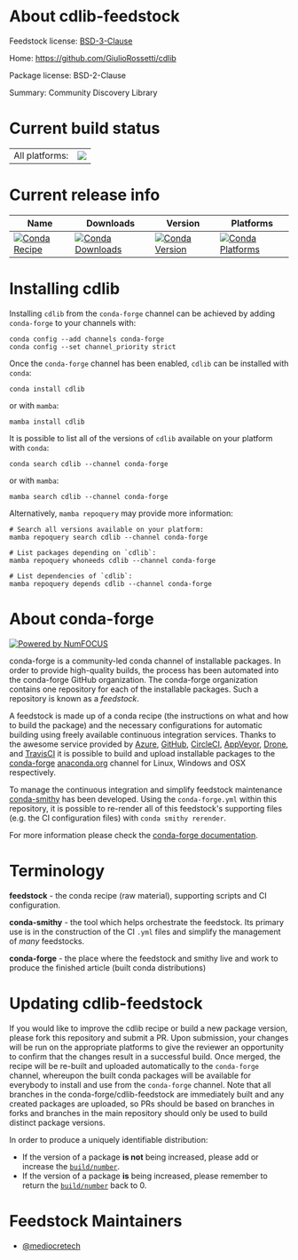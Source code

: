 About cdlib-feedstock
=====================

Feedstock license: [BSD-3-Clause](https://github.com/conda-forge/cdlib-feedstock/blob/main/LICENSE.txt)

Home: https://github.com/GiulioRossetti/cdlib

Package license: BSD-2-Clause

Summary: Community Discovery Library

Current build status
====================


<table><tr><td>All platforms:</td>
    <td>
      <a href="https://dev.azure.com/conda-forge/feedstock-builds/_build/latest?definitionId=21939&branchName=main">
        <img src="https://dev.azure.com/conda-forge/feedstock-builds/_apis/build/status/cdlib-feedstock?branchName=main">
      </a>
    </td>
  </tr>
</table>

Current release info
====================

| Name | Downloads | Version | Platforms |
| --- | --- | --- | --- |
| [![Conda Recipe](https://img.shields.io/badge/recipe-cdlib-green.svg)](https://anaconda.org/conda-forge/cdlib) | [![Conda Downloads](https://img.shields.io/conda/dn/conda-forge/cdlib.svg)](https://anaconda.org/conda-forge/cdlib) | [![Conda Version](https://img.shields.io/conda/vn/conda-forge/cdlib.svg)](https://anaconda.org/conda-forge/cdlib) | [![Conda Platforms](https://img.shields.io/conda/pn/conda-forge/cdlib.svg)](https://anaconda.org/conda-forge/cdlib) |

Installing cdlib
================

Installing `cdlib` from the `conda-forge` channel can be achieved by adding `conda-forge` to your channels with:

```
conda config --add channels conda-forge
conda config --set channel_priority strict
```

Once the `conda-forge` channel has been enabled, `cdlib` can be installed with `conda`:

```
conda install cdlib
```

or with `mamba`:

```
mamba install cdlib
```

It is possible to list all of the versions of `cdlib` available on your platform with `conda`:

```
conda search cdlib --channel conda-forge
```

or with `mamba`:

```
mamba search cdlib --channel conda-forge
```

Alternatively, `mamba repoquery` may provide more information:

```
# Search all versions available on your platform:
mamba repoquery search cdlib --channel conda-forge

# List packages depending on `cdlib`:
mamba repoquery whoneeds cdlib --channel conda-forge

# List dependencies of `cdlib`:
mamba repoquery depends cdlib --channel conda-forge
```


About conda-forge
=================

[![Powered by
NumFOCUS](https://img.shields.io/badge/powered%20by-NumFOCUS-orange.svg?style=flat&colorA=E1523D&colorB=007D8A)](https://numfocus.org)

conda-forge is a community-led conda channel of installable packages.
In order to provide high-quality builds, the process has been automated into the
conda-forge GitHub organization. The conda-forge organization contains one repository
for each of the installable packages. Such a repository is known as a *feedstock*.

A feedstock is made up of a conda recipe (the instructions on what and how to build
the package) and the necessary configurations for automatic building using freely
available continuous integration services. Thanks to the awesome service provided by
[Azure](https://azure.microsoft.com/en-us/services/devops/), [GitHub](https://github.com/),
[CircleCI](https://circleci.com/), [AppVeyor](https://www.appveyor.com/),
[Drone](https://cloud.drone.io/welcome), and [TravisCI](https://travis-ci.com/)
it is possible to build and upload installable packages to the
[conda-forge](https://anaconda.org/conda-forge) [anaconda.org](https://anaconda.org/)
channel for Linux, Windows and OSX respectively.

To manage the continuous integration and simplify feedstock maintenance
[conda-smithy](https://github.com/conda-forge/conda-smithy) has been developed.
Using the ``conda-forge.yml`` within this repository, it is possible to re-render all of
this feedstock's supporting files (e.g. the CI configuration files) with ``conda smithy rerender``.

For more information please check the [conda-forge documentation](https://conda-forge.org/docs/).

Terminology
===========

**feedstock** - the conda recipe (raw material), supporting scripts and CI configuration.

**conda-smithy** - the tool which helps orchestrate the feedstock.
                   Its primary use is in the construction of the CI ``.yml`` files
                   and simplify the management of *many* feedstocks.

**conda-forge** - the place where the feedstock and smithy live and work to
                  produce the finished article (built conda distributions)


Updating cdlib-feedstock
========================

If you would like to improve the cdlib recipe or build a new
package version, please fork this repository and submit a PR. Upon submission,
your changes will be run on the appropriate platforms to give the reviewer an
opportunity to confirm that the changes result in a successful build. Once
merged, the recipe will be re-built and uploaded automatically to the
`conda-forge` channel, whereupon the built conda packages will be available for
everybody to install and use from the `conda-forge` channel.
Note that all branches in the conda-forge/cdlib-feedstock are
immediately built and any created packages are uploaded, so PRs should be based
on branches in forks and branches in the main repository should only be used to
build distinct package versions.

In order to produce a uniquely identifiable distribution:
 * If the version of a package **is not** being increased, please add or increase
   the [``build/number``](https://docs.conda.io/projects/conda-build/en/latest/resources/define-metadata.html#build-number-and-string).
 * If the version of a package **is** being increased, please remember to return
   the [``build/number``](https://docs.conda.io/projects/conda-build/en/latest/resources/define-metadata.html#build-number-and-string)
   back to 0.

Feedstock Maintainers
=====================

* [@mediocretech](https://github.com/mediocretech/)

